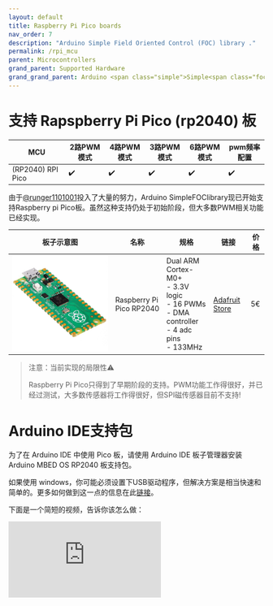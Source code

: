 ```yaml
---
layout: default
title: Raspberry Pi Pico boards
nav_order: 7
description: "Arduino Simple Field Oriented Control (FOC) library ."
permalink: /rpi_mcu
parent: Microcontrollers
grand_parent: Supported Hardware
grand_grand_parent: Arduino <span class="simple">Simple<span class="foc">FOC</span>library</span>
---
```




# 支持 Rapspberry Pi Pico (rp2040) 板

MCU | 2路PWM模式 | 4路PWM模式 | 3路PWM模式 | 6路PWM模式 | pwm频率配置 
--- | --- |--- |--- |--- |--- 
(RP2040) RPI Pico | ✔️ | ✔️ | ✔️ | ✔️ | ✔️ 

由于[@runger1101001](https://github.com/runger1101001)投入了大量的努力，Arduino <span>Simple<span>FOC</span></span>library现已开始支持Raspberry pi Pico板。虽然这种支持仍处于初始阶段，但大多数PWM相关功能已经实现。

 板子示意图 | 名称 | 规格 | 链接 | 价格 
---- | --- | --- | --- | --- 
[<img src="extras/Images/pico.jpg" class="imgtable150">](https://www.adafruit.com/product/4883) | Raspberry Pi Pico RP2040 | Dual ARM Cortex-M0+  <br>- 3.3V logic<br> - 16 PWMs<br> - DMA controller <br>- 4 adc pins<br>- 133MHz |[Adafruit Store](https://www.adafruit.com/product/4883) | 5€ 

<blockquote class="warning"> <p class="heading">注意：当前实现的局限性⚠️</p>
Raspberry Pi Pico只得到了早期阶段的支持。PWM功能工作得很好，并已经过测试，大多数传感器将工作得很好，但SPI磁传感器目前不支持!
</blockquote>

# Arduino IDE支持包

为了在 Arduino IDE 中使用 Pico 板，请使用 Arduino IDE 板子管理器安装 Arduino MBED OS RP2040 板支持包。

如果使用 windows，你可能必须设置下USB驱动程序，但解决方案是相当快速和简单的。更多如何做到这一点的信息在此[链接](https://arduino-pico.readthedocs.io/en/latest/install.html#uploading-sketches)。

下面是一个简短的视频，告诉你该怎么做：

<iframe class="youtube" src="https://www.youtube.com/embed/5YOEauk9bLo" frameborder="0" allow="accelerometer; autoplay; encrypted-media; gyroscope; picture-in-picture" allowfullscreen></iframe>

